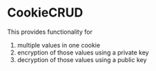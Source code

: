 CookieCRUD
==========
This provides functionality for 
1. multiple values in one cookie
2. encryption of those values using a private key
3. decryption of those values using a public key